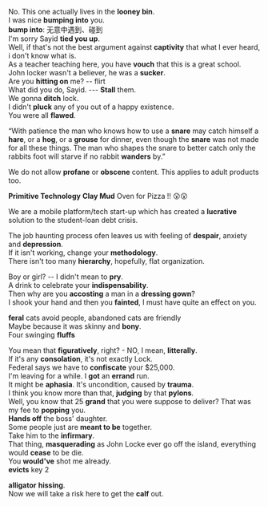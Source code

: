 
No. This one actually lives in the **looney bin**.  
I was nice **bumping into** you.  
**bump into**: 无意中遇到、碰到  
I'm sorry Sayid **tied you up**.  
Well, if that's not the best argument against **captivity** that what I ever heard, i don't know what is.  
As a teacher teaching here, you have **vouch** that this is a great school.  
John locker wasn't a believer, he was a **sucker**.  
Are you **hitting on** me? -- flirt  
What did you do, Sayid. --- **Stall** them.  
We gonna **ditch** lock.  
I didn't **pluck** any of you out of a happy existence.  
You were all **flawed**.  
  
  
“With patience the man who knows how to use a **snare** may catch himself a **hare**, or a **hog**, or a **grouse** for dinner, even though the **snare** was not made for all these things. The man who shapes the snare to better catch only the rabbits foot will starve if no rabbit **wanders** by.”  
  
We do not allow **profane** or **obscene** content. This applies to adult products too.  
  
**Primitive Technology** **Clay Mud** Oven for Pizza !! 😲😲  
  
We are a mobile platform/tech start-up which has created a **lucrative** solution to the student-loan debt crisis.  
  
The job haunting process ofen leaves us with feeling of **despair**, anxiety and **depression**.  
If it isn't working, change your **methodology**.  
There isn't too many **hierarchy**, hopefully, flat organization.  
  
Boy or girl? -- I didn't mean to **pry**.  
A drink to celebrate your **indispensability**.  
Then why are you **accosting** a man in a **dressing gown**?  
I shook your hand and then you **fainted**, I must have quite an effect on you.  
  
**feral** cats avoid people, abandoned cats are friendly  
Maybe because it was skinny and **bony**.  
Four swinging **fluffs**  
  
You mean that **figuratively**, right?  - NO, I mean, **litterally**.  
If it's any **consolation**, it's not exactly Lock.  
Federal says we have to **confiscate** your $25,000.  
I'm leaving for a while. I **got** an **errand** run.  
It might be **aphasia**. It's uncondition, caused by **trauma**.  
I think you know more than that, **judging** by that **pylons**.  
Well, you know that 25 **grand** that you were suppose to deliver? That was my fee to **popping** you.  
**Hands off** the boss' daughter.  
Some people just are **meant to be** together.  
Take him to the **infirmary**.  
That thing, **masquerading** as John Locke ever go off the island, everything would **cease** to be die.  
You **would've** shot me already.  
**evicts** key 2  
  
**alligator** **hissing**.  
Now we will take a risk here to get the **calf** out.  
  
  
